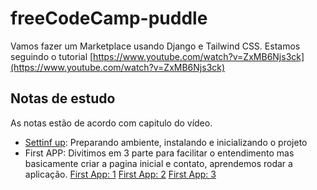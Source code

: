# freeCodeCamp-puddle


Vamos fazer um Marketplace usando Django e Tailwind CSS. 
Estamos seguindo o tutorial  [https://www.youtube.com/watch?v=ZxMB6Njs3ck](https://www.youtube.com/watch?v=ZxMB6Njs3ck)


## Notas de estudo

As notas estão de acordo com capitulo do vídeo.

- [Settinf up](/notas/setting_up.md):  Preparando ambiente, instalando e inicializando o projeto 
- First APP: Divitimos em 3 parte para facilitar o entendimento mas basicamente criar a pagina inicial e contato, aprendemos rodar a aplicação.
     [First App: 1](/notas/first_app_part_1.md)
     [First App: 2](/nota/first_app_part2.md) 
     [First App: 3](/nota/first_app_part3.md) 
